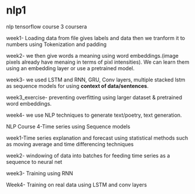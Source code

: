 # nlp1
nlp tensorflow course 3 coursera

week1- Loading data from file gives labels and data then we tranform it to numbers using Tokenization and padding 

week2- we then give words a meaning using word embeddings.(image pixels already have menaing in terms of pixl intensities). We can learn them using an embedding layer or use a pretrained model.

week3- we used LSTM and RNN, GRU, Conv layers, multiple stacked lstm as sequence models for using **context of data/sentences**.

week3_exercise- preventing overfitting using larger dataset & pretrained word embeddings.

week4- we use NLP techniques to generate text/poetry, text generation.

NLP Course 4-Time series using Sequence models

week1-Time series explanation and forecast using statistical methods such as moving average and time differencing techniques

week2- windowing of data into batches for feeding time series as a sequence to neural net

week3- Training using RNN

Week4- Training on real data using LSTM and conv layers



